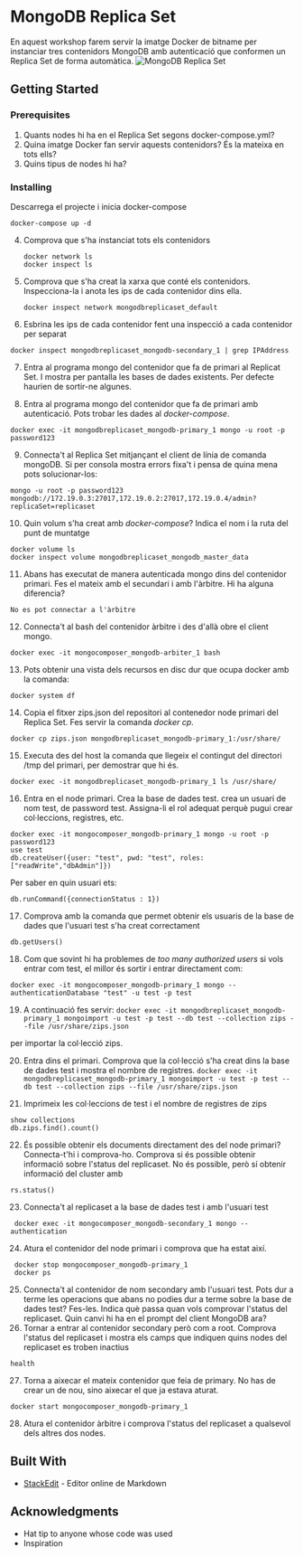 
# MongoDB Replica Set

En aquest workshop farem servir la imatge Docker de bitname per instanciar tres contenidors MongoDB amb autenticació que conformen un Replica Set de forma automàtica.
![MongoDB Replica Set](https://docs.mongodb.com/manual/_images/replica-set-primary-with-secondary-and-arbiter.bakedsvg.svg)
## Getting Started

### Prerequisites

 1. Quants nodes hi ha en el Replica Set segons docker-compose.yml?
 2. Quina imatge Docker fan servir aquests contenidors? És la mateixa en tots ells?
 3. Quins tipus de nodes hi ha?

### Installing
Descarrega el projecte i inicia docker-compose
```
docker-compose up -d
```

 4. Comprova que s'ha instanciat tots els contenidors
	 ``` 
	 docker network ls
	 docker inspect ls 
    ```
    
 5. Comprova que s'ha creat la xarxa que conté els contenidors. Inspecciona-la i anota les ips de cada contenidor dins ella.
	 ```
	 docker inspect network mongodbreplicaset_default
	 ```
 6. Esbrina les ips de cada contenidor fent una inspecció a cada contenidor per separat
  ```
 docker inspect mongodbreplicaset_mongodb-secondary_1 | grep IPAddress
  ```
 7. Entra al programa mongo del contenidor que fa de primari al Replicat Set. I mostra per pantalla les bases de dades existents. Per defecte haurien de sortir-ne algunes.
 
 8. Entra al programa mongo del contenidor que fa de primari amb autenticació. Pots trobar les dades al *docker-compose*.
 ```
docker exec -it mongodbreplicaset_mongodb-primary_1 mongo -u root -p password123
```
 9. Connecta't al Replica Set mitjançant el client de línia de comanda mongoDB. Si per consola mostra errors fixa't i pensa de quina mena pots solucionar-los:

 ```
 mongo -u root -p password123 mongodb://172.19.0.3:27017,172.19.0.2:27017,172.19.0.4/admin?replicaSet=replicaset
  ```

 10. Quin volum s'ha creat amb *docker-compose*? Indica el nom i la ruta del punt de muntatge
```
docker volume ls
docker inspect volume mongodbreplicaset_mongodb_master_data
```
11. Abans has executat de manera autenticada mongo dins del contenidor primari. Fes el mateix amb el secundari i amb l'àrbitre. Hi ha alguna diferencia?
``` 
No es pot connectar a l'àrbitre
```
12. Connecta't al bash del contenidor àrbitre i des d'allà obre el client mongo.
```
docker exec -it mongocomposer_mongodb-arbiter_1 bash
```
13. Pots obtenir una vista dels recursos en disc dur que ocupa docker amb la comanda:
```
docker system df
```
14. Copia el fitxer zips.json del repositori al contenedor node primari del Replica Set. Fes servir la comanda *docker cp*. 
```
docker cp zips.json mongodbreplicaset_mongodb-primary_1:/usr/share/
```
15. Executa des del host la comanda que llegeix el contingut del directori /tmp del primari, per demostrar que hi és.
```
docker exec -it mongodbreplicaset_mongodb-primary_1 ls /usr/share/
```
16. Entra en el node primari. Crea la base de dades test. crea un usuari de nom test, de password test. Assigna-li el rol adequat perquè pugui crear col·leccions, registres, etc.
```
docker exec -it mongocomposer_mongodb-primary_1 mongo -u root -p password123
use test
db.createUser({user: "test", pwd: "test", roles: ["readWrite","dbAdmin"]})
```
Per saber en quin usuari ets:
```
db.runCommand({connectionStatus : 1})
```
17. Comprova amb la comanda que permet obtenir els usuaris de la base de dades que l'usuari test s'ha creat correctament
``` 
db.getUsers()
```
18. Com que sovint hi ha problemes de *too many authorized users* si vols entrar com test, el millor és sortir i entrar directament  com: 
```
docker exec -it mongocomposer_mongodb-primary_1 mongo --authenticationDatabase "test" -u test -p test
```
19. A continuació fes servir:
```docker exec -it mongodbreplicaset_mongodb-primary_1 mongoimport -u test -p test --db test --collection zips --file /usr/share/zips.json```

per importar la col·lecció zips.

20. Entra dins el primari. Comprova que la col·lecció s'ha creat dins la base de dades test i mostra el nombre de registres.
```docker exec -it mongodbreplicaset_mongodb-primary_1 mongoimport -u test -p test --db test --collection zips --file /usr/share/zips.json```

21. Imprimeix les col·leccions de test i el nombre de registres de zips
```use test
show collections
db.zips.find().count()
```

22. És possible obtenir els documents directament des del node primari? Connecta-t'hi i comprova-ho. Comprova si és possible obtenir informació sobre l'status del replicaset.
No és possible, però sí obtenir informació del cluster amb 
``` 
rs.status()
```
23. Connecta't al replicaset a la base de dades test i amb l'usuari test
```
 docker exec -it mongocomposer_mongodb-secondary_1 mongo --authentication
 ```
 

24. Atura el contenidor del node primari i comprova que ha estat així.
```
 docker stop mongocomposer_mongodb-primary_1
 docker ps
 ```
25. Connecta't al contenidor de nom secondary amb l'usuari test. Pots dur a terme les operacions que abans no podies dur a terme sobre la base de dades test? Fes-les. Indica què passa quan vols comprovar l'status del replicaset. Quin canvi hi ha en el prompt del client MongoDB ara?
26.  Tornar a entrar al contenidor secondary però com a root. Comprova l'status del replicaset i mostra els camps que indiquen quins nodes del replicaset es troben inactius
``` 
health
```
27. Torna a aixecar el mateix contenidor que feia de primary. No has de crear un de nou, sino aixecar el que ja estava aturat.
```
docker start mongocomposer_mongodb-primary_1
```
28. Atura el contenidor àrbitre i comprova l'status del replicaset a qualsevol dels altres dos nodes.

## Built With

* [StackEdit]([https://stackedit.io/](https://stackedit.io/)) - Editor online de Markdown

## Acknowledgments

* Hat tip to anyone whose code was used
* Inspiration
